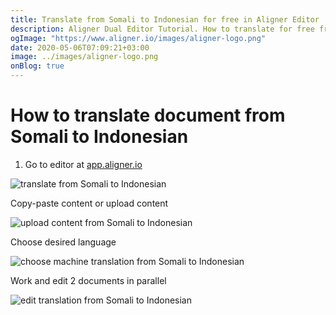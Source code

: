 ```yaml
---
title: Translate from Somali to Indonesian for free in Aligner Editor
description: Aligner Dual Editor Tutorial. How to translate for free from Somali to Indonesian. Aligner is multilingual document management platform. 
ogImage: "https://www.aligner.io/images/aligner-logo.png"
date: 2020-05-06T07:09:21+03:00
image: ../images/aligner-logo.png
onBlog: true
---
```


# How to translate document from Somali to Indonesian

1. Go to editor at [app.aligner.io](https://app.aligner.io "Aligner App web page")

![translate from Somali to Indonesian](../aligner-blank-editor.png "translate from Somali to Indonesian")

Copy-paste content or upload content

![upload content from Somali to Indonesian](../aligner-uploaded-document.png "upload content from Somali to Indonesian")

Choose desired language

![choose machine translation from Somali to Indonesian](../aligner-language-dropdown.png "choose machine translation from Somali to Indonesian")

Work and edit 2 documents in parallel

![edit translation from Somali to Indonesian](../aligner-double-sitded-editor.png "edit translation from Somali to Indonesian")

